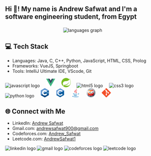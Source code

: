<h2 align="left">Hi 👋! My name is Andrew Safwat and I'm a software engineering student, from Egypt</h2>

###

<div align="center">
  <img src="https://github-readme-stats.vercel.app/api/top-langs?username=andrewsafwat1&locale=en&hide_title=false&layout=compact&card_width=320&langs_count=5&theme=dracula&hide_border=false" height="150" alt="languages graph"  />
</div>

###

###
## 💻 Tech Stack

- Languages: Java, C, C++, Python, JavaScript, HTML, CSS, Prolog
- Frameworks: VueJS, Springboot
- Tools: IntelliJ Ultimate IDE, VScode, Git
<div align="left">
  <img src="https://cdn.jsdelivr.net/gh/devicons/devicon/icons/javascript/javascript-original.svg" height="30" alt="javascript logo"  />
  <img width="12" />
  <img src="https://github.com/devicons/devicon/blob/v2.16.0/icons/vuejs/vuejs-original.svg" height="30" alt="vuejs logo"  />
  <img width="12" />
  <img src="https://github.com/devicons/devicon/blob/v2.16.0/icons/spring/spring-original.svg" height="30" alt="springboot logo"  />
  <img width="12" />
  <img src="https://cdn.jsdelivr.net/gh/devicons/devicon/icons/html5/html5-original.svg" height="30" alt="html5 logo"  />
  <img width="12" />
  <img src="https://cdn.jsdelivr.net/gh/devicons/devicon/icons/css3/css3-original.svg" height="30" alt="css3 logo"  />
  <img width="12" />
  <img src="https://cdn.jsdelivr.net/gh/devicons/devicon/icons/python/python-original.svg" height="30" alt="python logo"  />
  <img width="12" />
  <img src="https://github.com/devicons/devicon/blob/v2.16.0/icons/cplusplus/cplusplus-original.svg" height="30" alt="cplusplus logo"  />
  <img width="12" />
  <img src="https://github.com/devicons/devicon/blob/v2.16.0/icons/c/c-original.svg" height="30" alt="c logo"  />
  <img width="12" />
  <img src="https://github.com/devicons/devicon/blob/v2.16.0/icons/java/java-original.svg" height="30" alt="java logo"  />
  <img width="12" />
  <img src="https://github.com/devicons/devicon/blob/v2.16.0/icons/prolog/prolog-original.svg" height="30" alt="prolog logo"  />
  <img width="12" />
  <img src="https://github.com/devicons/devicon/blob/v2.16.0/icons/git/git-original.svg" height="30" alt="git logo"  />
</div>

###
## 🌐 Connect with Me
- LinkedIn: [Andrew Safwat](https://www.linkedin.com/in/andrew-safwat-csed26/)
- Gmail.com: <a>andrewsafwat900@gmail.com</a>
- Codeforces.com: [Andrew_Safwat](https://codeforces.com/profile/Andrew_Safwat)
- Leetcode.com: [AndrewSafwat1](https://leetcode.com/AndrewSafwat1/)
  
<div align="left">
  <img src="https://img.shields.io/static/v1?message=LinkedIn&logo=linkedin&label=&color=0077B5&logoColor=white&labelColor=&style=for-the-badge" height="35" alt="linkedin logo"  />
  <img src="https://img.shields.io/static/v1?message=Gmail&logo=gmail&label=&color=D14836&logoColor=white&labelColor=&style=for-the-badge" height="35" alt="gmail logo"  />
  <img src="https://img.shields.io/static/v1?message=codeforces&logo=codeforces&label=&color=088F8F&logoColor=white&labelColor=&style=for-the-badge" height="35" alt="codeforces logo"  />
  <img src="https://img.shields.io/static/v1?message=leetcode&logo=leetcode&label=&color=fb8824&logoColor=white&labelColor=&style=for-the-badge" height="35" alt="leetcode logo"  />
</div>

###
